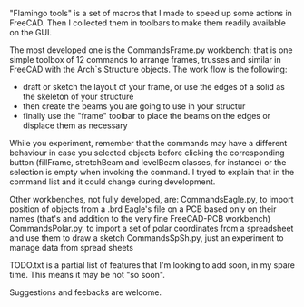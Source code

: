 "Flamingo tools" is a set of macros that I made to speed up some actions in FreeCAD. Then I collected them in toolbars to make them readily available on the GUI.

The most developed one is the CommandsFrame.py workbench: that is one simple toolbox of 12 commands to arrange frames, trusses and similar in FreeCAD with the Arch`s Structure objects. The work flow is the following:
- draft or sketch the layout of your frame, or use the edges of a solid as the skeleton of your structure
- then create the beams you are going to use in your structur
- finally use the "frame" toolbar to place the beams on the edges or displace them as necessary

While you experiment, remember that the commands may have a different behaviour in case you selected objects before clicking the corresponding button (fillFrame, stretchBeam and levelBeam classes, for instance) or the selection is empty when invoking the command. I tryed to explain that in the command list and it could change during development.

Other workbenches, not fully developed, are: 
    CommandsEagle.py, to import position of objects from a .brd Eagle's file on a PCB based only on their names (that's and addition to the very fine FreeCAD-PCB workbench)
    CommandsPolar.py, to import a set of polar coordinates from a spreadsheet and use them to draw a sketch
    CommandsSpSh.py, just an experiment to manage data from spread sheets
    
TODO.txt  is a partial list of features that I'm looking to add soon, in my spare time. This means it may be not "so soon".

Suggestions and feebacks are welcome.
